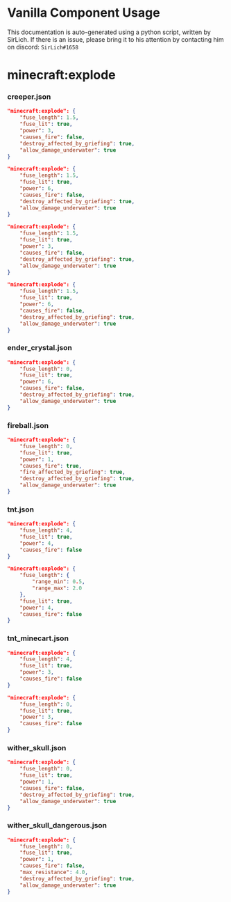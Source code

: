 # Vanilla Component Usage
This documentation is auto-generated using a python script, written by SirLich. If there is an issue, please bring it to his attention by contacting him on discord: `SirLich#1658`

# minecraft:explode
### creeper.json
```JSON
"minecraft:explode": {
    "fuse_length": 1.5,
    "fuse_lit": true,
    "power": 3,
    "causes_fire": false,
    "destroy_affected_by_griefing": true,
    "allow_damage_underwater": true
}
```

```JSON
"minecraft:explode": {
    "fuse_length": 1.5,
    "fuse_lit": true,
    "power": 6,
    "causes_fire": false,
    "destroy_affected_by_griefing": true,
    "allow_damage_underwater": true
}
```

```JSON
"minecraft:explode": {
    "fuse_length": 1.5,
    "fuse_lit": true,
    "power": 3,
    "causes_fire": false,
    "destroy_affected_by_griefing": true,
    "allow_damage_underwater": true
}
```

```JSON
"minecraft:explode": {
    "fuse_length": 1.5,
    "fuse_lit": true,
    "power": 6,
    "causes_fire": false,
    "destroy_affected_by_griefing": true,
    "allow_damage_underwater": true
}
```

### ender_crystal.json
```JSON
"minecraft:explode": {
    "fuse_length": 0,
    "fuse_lit": true,
    "power": 6,
    "causes_fire": false,
    "destroy_affected_by_griefing": true,
    "allow_damage_underwater": true
}
```

### fireball.json
```JSON
"minecraft:explode": {
    "fuse_length": 0,
    "fuse_lit": true,
    "power": 1,
    "causes_fire": true,
    "fire_affected_by_griefing": true,
    "destroy_affected_by_griefing": true,
    "allow_damage_underwater": true
}
```

### tnt.json
```JSON
"minecraft:explode": {
    "fuse_length": 4,
    "fuse_lit": true,
    "power": 4,
    "causes_fire": false
}
```

```JSON
"minecraft:explode": {
    "fuse_length": {
        "range_min": 0.5,
        "range_max": 2.0
    },
    "fuse_lit": true,
    "power": 4,
    "causes_fire": false
}
```

### tnt_minecart.json
```JSON
"minecraft:explode": {
    "fuse_length": 4,
    "fuse_lit": true,
    "power": 3,
    "causes_fire": false
}
```

```JSON
"minecraft:explode": {
    "fuse_length": 0,
    "fuse_lit": true,
    "power": 3,
    "causes_fire": false
}
```

### wither_skull.json
```JSON
"minecraft:explode": {
    "fuse_length": 0,
    "fuse_lit": true,
    "power": 1,
    "causes_fire": false,
    "destroy_affected_by_griefing": true,
    "allow_damage_underwater": true
}
```

### wither_skull_dangerous.json
```JSON
"minecraft:explode": {
    "fuse_length": 0,
    "fuse_lit": true,
    "power": 1,
    "causes_fire": false,
    "max_resistance": 4.0,
    "destroy_affected_by_griefing": true,
    "allow_damage_underwater": true
}
```

